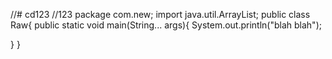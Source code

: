 //# cd123
//123
package com.new;
import java.util.ArrayList;
public class Raw{
  public static void main(String... args){
    System.out.println("blah blah");
    
  }
}
